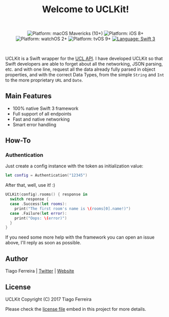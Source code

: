 <h1 align="center">
Welcome to UCLKit!
</h1>
<br>
<p align="center">
<!-- <a href="https://gitlab.com/UCLAPI/UCLKit/commits/master"><img
alt="UCLKit CI Status" src="https://gitlab.com/UCLAPI/UCLKit/badges/master/build.svg" /></a> -->
<img src="https://img.shields.io/badge/macOS-Mavericks%20(10%2B)-blue.svg" alt="Platform: macOS Mavericks (10+)"/>
<img src="https://img.shields.io/badge/iOS-8%2B-blue.svg" alt="Platform: iOS 8+"/>
<img src="https://img.shields.io/badge/watchOS-2%2B-blue.svg" alt="Platform: watchOS 2+"/>
<img src="https://img.shields.io/badge/tvOS-9%2B-blue.svg" alt="Platform: tvOS 9+"/>
<a href="https://developer.apple.com/swift"><img src="https://img.shields.io/badge/language-swift3-f48041.svg?style=flat" alt="Language: Swift 3" /></a>
<!-- <a href="https://codebeat.co/projects/gitlab-com-uclapi-uclkit-master"><img alt="Codebeat Badge" src="https://codebeat.co/badges/a33c880a-c618-42da-b8e5-1fa8cc4e8a9f" /></a> -->
</p>
<br>

UCLKit is a Swift wrapper for the [UCL API](uclapi.com). I have developed UCLKit so that Swift developers are able to forget about all the networking, JSON parsing, etc. and with one line, request all the data already fully parsed in object properties, and with the correct Data Types, from the simple `String` and `Int` to the more proprietary `URL` and `Date`.

## Main Features

* 100% native Swift 3 framework
* Full support of all endpoints
* Fast and native networking
* Smart error handling

## How-To

### Authentication
Just create a config instance with the token as initialization value:
```swift
let config = Authentication("12345")
```

After that, well, use it! :)
```swift
UCLKit(config).rooms() { response in
  switch response {
  case .Success(let rooms):
    print("The first room's name is \(rooms[0].name!)")
  case .Failure(let error):
    print("Oops: \(error)")
  }
}
```

If you need some more help with the framework you can open an issue above, I'll reply as soon as possible.

## Author

Tiago Ferreira | <a href="https://twitter.com/tiferrei2000/">Twitter</a> | <a href="https://www.tiferrei.com/">Website</a>

## License

UCLKit Copyright (C) 2017 Tiago Ferreira

Please check the <a href="https://gitlab.com/UCLAPI/API/blob/master/LICENSE">license file</a> embed in this project for more details.
